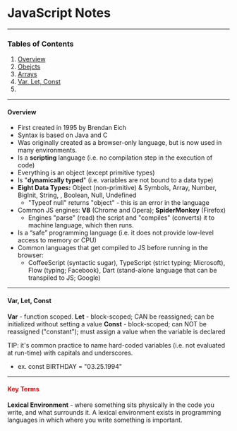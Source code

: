 # JavaScript Notes

---

### Tables of Contents

1. [Overview](#overview)
2. [Obejcts](#objects)
3. [Arrays](#arrays)
4. [Var, Let, Const](#vars)
5.

---

<a name="overview"></a>

#### Overview

- First created in 1995 by Brendan Eich
- Syntax is based on Java and C
- Was originally created as a browser-only language, but is now used in many environments.
- Is a **scripting** language (i.e. no compilation step in the execution of code)
- Everything is an object (except primitive types)
- Is "**dynamically typed**" (i.e. variables are not bound to a data type)
- **Eight Data Types:** Object (non-primitive) & Symbols, Array, Number, BigInit, String, , Boolean, Null, Undefined
  - "Typeof null" returns "object" - this is an error in the language
- Common JS engines: **V8** (Chrome and Opera); **SpiderMonkey** (Firefox)
  - Engines "parse" (read) the script and "compiles" (converts) it to machine language, which then runs.
- Is a “safe” programming language (i.e. it does not provide low-level access to memory or CPU)
- Common languages that get compiled to JS before running in the browser:
  - CoffeeScript (syntactic sugar), TypeScript (strict typing; Microsoft), Flow (typing; Facebook), Dart (stand-alone language that can be transpiled to JS; Google)

---

<a name="vars"></a>

#### Var, Let, Const

**Var** - function scoped.
**Let** - block-scoped; CAN be reassigned; can be initialized without setting a value
**Const** - block-scoped; can NOT be reassigned ("constant"); must assign a value when the variable is declared

TIP: it's common practice to name hard-coded variables (i.e. not evaluated at run-time) with capitals and underscores.

- ex. const BIRTHDAY = "03.25.1994"

---

#### <span style="color:red">Key Terms</span>

**Lexical Environment** - where something sits physically in the code you write, and what surrounds it. A lexical environment exists in programming languages in which where you write something is important.
